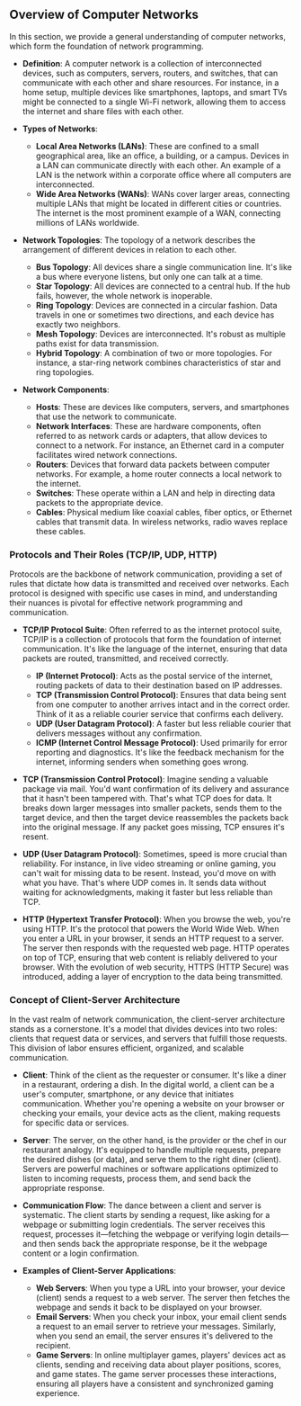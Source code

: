 ## Overview of Computer Networks
In this section, we provide a general understanding of computer networks, which form the foundation of network programming.

* **Definition**: A computer network is a collection of interconnected devices, such as computers, servers, routers, and switches, that can communicate with each other and share resources. For instance, in a home setup, multiple devices like smartphones, laptops, and smart TVs might be connected to a single Wi-Fi network, allowing them to access the internet and share files with each other.

* **Types of Networks**: 
  * **Local Area Networks (LANs)**: These are confined to a small geographical area, like an office, a building, or a campus. Devices in a LAN can communicate directly with each other. An example of a LAN is the network within a corporate office where all computers are interconnected.
  * **Wide Area Networks (WANs)**: WANs cover larger areas, connecting multiple LANs that might be located in different cities or countries. The internet is the most prominent example of a WAN, connecting millions of LANs worldwide.

* **Network Topologies**: The topology of a network describes the arrangement of different devices in relation to each other.
  * **Bus Topology**: All devices share a single communication line. It's like a bus where everyone listens, but only one can talk at a time.
  * **Star Topology**: All devices are connected to a central hub. If the hub fails, however, the whole network is inoperable.
  * **Ring Topology**: Devices are connected in a circular fashion. Data travels in one or sometimes two directions, and each device has exactly two neighbors.
  * **Mesh Topology**: Devices are interconnected. It's robust as multiple paths exist for data transmission.
  * **Hybrid Topology**: A combination of two or more topologies. For instance, a star-ring network combines characteristics of star and ring topologies.

* **Network Components**: 
  * **Hosts**: These are devices like computers, servers, and smartphones that use the network to communicate.
  * **Network Interfaces**: These are hardware components, often referred to as network cards or adapters, that allow devices to connect to a network. For instance, an Ethernet card in a computer facilitates wired network connections.
  * **Routers**: Devices that forward data packets between computer networks. For example, a home router connects a local network to the internet.
  * **Switches**: These operate within a LAN and help in directing data packets to the appropriate device.
  * **Cables**: Physical medium like coaxial cables, fiber optics, or Ethernet cables that transmit data. In wireless networks, radio waves replace these cables.


### Protocols and Their Roles (TCP/IP, UDP, HTTP)
Protocols are the backbone of network communication, providing a set of rules that dictate how data is transmitted and received over networks. Each protocol is designed with specific use cases in mind, and understanding their nuances is pivotal for effective network programming and communication.

* **TCP/IP Protocol Suite**: Often referred to as the internet protocol suite, TCP/IP is a collection of protocols that form the foundation of internet communication. It's like the language of the internet, ensuring that data packets are routed, transmitted, and received correctly.
  * **IP (Internet Protocol)**: Acts as the postal service of the internet, routing packets of data to their destination based on IP addresses.
  * **TCP (Transmission Control Protocol)**: Ensures that data being sent from one computer to another arrives intact and in the correct order. Think of it as a reliable courier service that confirms each delivery.
  * **UDP (User Datagram Protocol)**: A faster but less reliable courier that delivers messages without any confirmation.
  * **ICMP (Internet Control Message Protocol)**: Used primarily for error reporting and diagnostics. It's like the feedback mechanism for the internet, informing senders when something goes wrong.

* **TCP (Transmission Control Protocol)**: Imagine sending a valuable package via mail. You'd want confirmation of its delivery and assurance that it hasn't been tampered with. That's what TCP does for data. It breaks down larger messages into smaller packets, sends them to the target device, and then the target device reassembles the packets back into the original message. If any packet goes missing, TCP ensures it's resent.

* **UDP (User Datagram Protocol)**: Sometimes, speed is more crucial than reliability. For instance, in live video streaming or online gaming, you can't wait for missing data to be resent. Instead, you'd move on with what you have. That's where UDP comes in. It sends data without waiting for acknowledgments, making it faster but less reliable than TCP.

* **HTTP (Hypertext Transfer Protocol)**: When you browse the web, you're using HTTP. It's the protocol that powers the World Wide Web. When you enter a URL in your browser, it sends an HTTP request to a server. The server then responds with the requested web page. HTTP operates on top of TCP, ensuring that web content is reliably delivered to your browser. With the evolution of web security, HTTPS (HTTP Secure) was introduced, adding a layer of encryption to the data being transmitted.


### Concept of Client-Server Architecture
In the vast realm of network communication, the client-server architecture stands as a cornerstone. It's a model that divides devices into two roles: clients that request data or services, and servers that fulfill those requests. This division of labor ensures efficient, organized, and scalable communication.

* **Client**: Think of the client as the requester or consumer. It's like a diner in a restaurant, ordering a dish. In the digital world, a client can be a user's computer, smartphone, or any device that initiates communication. Whether you're opening a website on your browser or checking your emails, your device acts as the client, making requests for specific data or services.

* **Server**: The server, on the other hand, is the provider or the chef in our restaurant analogy. It's equipped to handle multiple requests, prepare the desired dishes (or data), and serve them to the right diner (client). Servers are powerful machines or software applications optimized to listen to incoming requests, process them, and send back the appropriate response.

* **Communication Flow**: The dance between a client and server is systematic. The client starts by sending a request, like asking for a webpage or submitting login credentials. The server receives this request, processes it—fetching the webpage or verifying login details—and then sends back the appropriate response, be it the webpage content or a login confirmation.

* **Examples of Client-Server Applications**: 
  * **Web Servers**: When you type a URL into your browser, your device (client) sends a request to a web server. The server then fetches the webpage and sends it back to be displayed on your browser.
  * **Email Servers**: When you check your inbox, your email client sends a request to an email server to retrieve your messages. Similarly, when you send an email, the server ensures it's delivered to the recipient.
  * **Game Servers**: In online multiplayer games, players' devices act as clients, sending and receiving data about player positions, scores, and game states. The game server processes these interactions, ensuring all players have a consistent and synchronized gaming experience.
